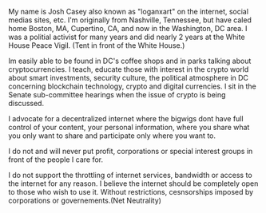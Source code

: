 My name is Josh Casey also known as "loganxart" on the internet, social medias sites, etc. I'm originally from Nashville, Tennessee, but have caled home Boston, MA, Cupertino, CA, and now in the Washington, DC area. I was a politial activist for many years and did nearly 2 years at the White House Peace Vigil. (Tent in front of the White House.)

Im easily able to be found in DC's coffee shops and in parks talking about cryptocurrencies. I teach, educate those with interest in the crypto world about smart investments, security culture, the political atmosphere in DC concerning blockchain technology, crypto and digital currencies. I sit in the Senate sub-committee hearings when the issue of crypto is being discussed.

I advocate for a decentralized internet where the bigwigs dont have full control of your content, your personal information, where you share what you only want to share and participate only where you want to.

I do not and will never put profit, corporations or special interest groups in front of the people I care for.

I do not support the throttling of internet services, bandwidth or access to the internet for any reason. I believe the internet should be completely open to those who wish to use it. Without restrictions, cesnsorships imposed by corporations or governements.(Net Neutrality)
